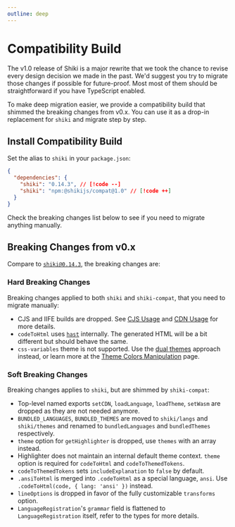 ```yaml
---
outline: deep
---
```


# Compatibility Build

The v1.0 release of Shiki is a major rewrite that we took the chance to revise every design decision we made in the past. We'd suggest you try to migrate those changes if possible for future-proof. Most most of them should be straightforward if you have TypeScript enabled.

To make deep migration easier, we provide a compatibility build that shimmed the breaking changes from v0.x. You can use it as a drop-in replacement for `shiki` and migrate step by step.

## Install Compatibility Build

<Badges name="@shikijs/compat" />

Set the alias to `shiki` in your `package.json`:

<!-- eslint-skip -->

```json
{
  "dependencies": {
    "shiki": "0.14.3", // [!code --]
    "shiki": "npm:@shikijs/compat@1.0" // [!code ++]
  }
}
```

Check the breaking changes list below to see if you need to migrate anything manually.

## Breaking Changes from v0.x

Compare to [`shiki@0.14.3`](https://github.com/shikijs/shiki/releases/tag/v0.14.3), the breaking changes are:

### Hard Breaking Changes

Breaking changes applied to both `shiki` and `shiki-compat`, that you need to migrate manually:

- CJS and IIFE builds are dropped. See [CJS Usage](/guide/install#cjs-usage) and [CDN Usage](/guide/install#cdn-usage) for more details.
- `codeToHtml` uses [`hast`](https://github.com/syntax-tree/hast) internally. The generated HTML will be a bit different but should behave the same.
- `css-variables` theme is not supported. Use the [dual themes](/guide/dual-themes) approach instead, or learn more at the [Theme Colors Manipulation](/guide/theme-colors) page.

### Soft Breaking Changes

Breaking changes applies to `shiki`, but are shimmed by `shiki-compat`:

- Top-level named exports `setCDN`, `loadLanguage`, `loadTheme`, `setWasm` are dropped as they are not needed anymore.
- `BUNDLED_LANGUAGES`, `BUNDLED_THEMES` are moved to `shiki/langs` and `shiki/themes` and renamed to `bundledLanguages` and `bundledThemes` respectively.
- `theme` option for `getHighlighter` is dropped, use `themes` with an array instead.
- Highlighter does not maintain an internal default theme context. `theme` option is required for `codeToHtml` and `codeToThemedTokens`.
- `codeToThemedTokens` sets `includeExplanation` to `false` by default.
- `.ansiToHtml` is merged into `.codeToHtml` as a special language, `ansi`. Use `.codeToHtml(code, { lang: 'ansi' })` instead.
- `lineOptions` is dropped in favor of the fully customizable `transforms` option.
- `LanguageRegistration`'s `grammar` field is flattened to `LanguageRegistration` itself, refer to the types for more details.
